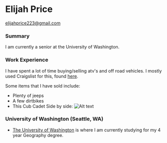 # Elijah Price
elijahprice223@gmail.com


### Summary

I am currently a senior at the University of Washington.

### Work Experience
I have spent a lot of time buying/selling atv's and off road vehicles. I mostly used Craigslist for this, found [here].

Some items that I have sold include:
- Plenty of jeeps
- A few dirtbikes
- This Cub Cadet Side by side:
![Alt text](IMG_6851.jpg)

### University of Washington (Seattle, WA)

* [The University of Washington] is where I am currently studying for my 4 year Geography degree.



[The University of Washington]: https://www.washington.edu/
[here]: https://skagit.craigslist.org/